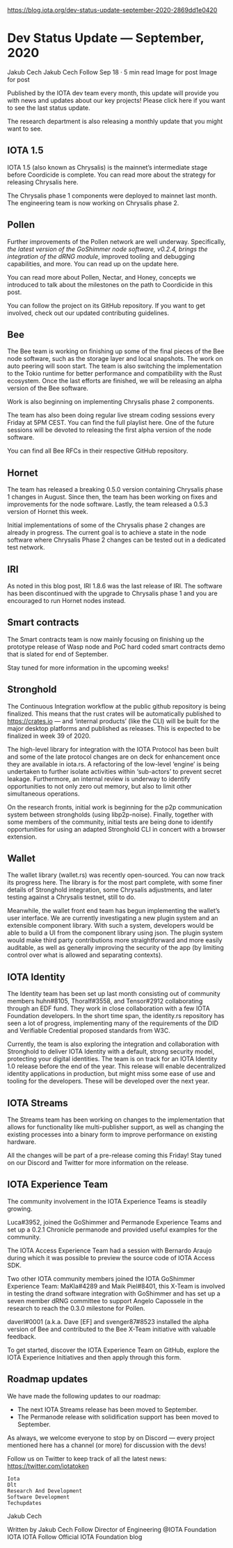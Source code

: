 https://blog.iota.org/dev-status-update-september-2020-2869dd1e0420

# Dev Status Update — September, 2020
Jakub Cech
Jakub Cech
Follow
Sep 18 · 5 min read
Image for post
Image for post

Published by the IOTA dev team every month, this update will provide you with news and updates about our key projects! Please click here if you want to see the last status update.

The research department is also releasing a monthly update that you might want to see.

## IOTA 1.5

IOTA 1.5 (also known as Chrysalis) is the mainnet’s intermediate stage before Coordicide is complete. You can read more about the strategy for releasing Chrysalis here.

The Chrysalis phase 1 components were deployed to mainnet last month. The engineering team is now working on Chrysalis phase 2.

## Pollen

Further improvements of the Pollen network are well underway. Specifically, *the latest version of the GoShimmer node software, v0.2.4, brings the integration of the dRNG module*, improved tooling and debugging capabilities, and more. You can read up on the update here.

You can read more about Pollen, Nectar, and Honey, concepts we introduced to talk about the milestones on the path to Coordicide in this post.

You can follow the project on its GitHub repository. If you want to get involved, check out our updated contributing guidelines.

## Bee

The Bee team is working on finishing up some of the final pieces of the Bee node software, such as the storage layer and local snapshots. The work on auto peering will soon start. The team is also switching the implementation to the Tokio runtime for better performance and compatibility with the Rust ecosystem. Once the last efforts are finished, we will be releasing an alpha version of the Bee software.

Work is also beginning on implementing Chrysalis phase 2 components.

The team has also been doing regular live stream coding sessions every Friday at 5PM CEST. You can find the full playlist here. One of the future sessions will be devoted to releasing the first alpha version of the node software.

You can find all Bee RFCs in their respective GitHub repository.

## Hornet

The team has released a breaking 0.5.0 version containing Chrysalis phase 1 changes in August. Since then, the team has been working on fixes and improvements for the node software. Lastly, the team released a 0.5.3 version of Hornet this week.

Initial implementations of some of the Chrysalis phase 2 changes are already in progress. The current goal is to achieve a state in the node software where Chrysalis Phase 2 changes can be tested out in a dedicated test network.

## IRI

As noted in this blog post, IRI 1.8.6 was the last release of IRI. The software has been discontinued with the upgrade to Chrysalis phase 1 and you are encouraged to run Hornet nodes instead.

## Smart contracts

The Smart contracts team is now mainly focusing on finishing up the prototype release of Wasp node and PoC hard coded smart contracts demo that is slated for end of September.

Stay tuned for more information in the upcoming weeks!

## Stronghold

The Continuous Integration workflow at the public github repository is being finalized. This means that the rust crates will be automatically published to https://crates.io — and ‘internal products’ (like the CLI) will be built for the major desktop platforms and published as releases. This is expected to be finalized in week 39 of 2020.

The high-level library for integration with the IOTA Protocol has been built and some of the late protocol changes are on deck for enhancement once they are available in iota.rs. A refactoring of the low-level ‘engine’ is being undertaken to further isolate activities within ‘sub-actors’ to prevent secret leakage. Furthermore, an internal review is underway to identify opportunities to not only zero out memory, but also to limit other simultaneous operations.

On the research fronts, initial work is beginning for the p2p communication system between strongholds (using libp2p-noise). Finally, together with some members of the community, initial tests are being done to identify opportunities for using an adapted Stronghold CLI in concert with a browser extension.

## Wallet

The wallet library (wallet.rs) was recently open-sourced. You can now track its progress here. The library is for the most part complete, with some finer details of Stronghold integration, some Chrysalis adjustments, and later testing against a Chrysalis testnet, still to do.

Meanwhile, the wallet front end team has begun implementing the wallet’s user interface. We are currently investigating a new plugin system and an extensible component library. With such a system, developers would be able to build a UI from the component library using json. The plugin system would make third party contributions more straightforward and more easily auditable, as well as generally improving the security of the app (by limiting control over what is allowed and separating contexts).

## IOTA Identity

The Identity team has been set up last month consisting out of community members huhn#8105, Thoralf#3558, and Tensor#2912 collaborating through an EDF fund. They work in close collaboration with a few IOTA Foundation developers. In the short time span, the identity.rs repository has seen a lot of progress, implementing many of the requirements of the DID and Verifiable Credential proposed standards from W3C.

Currently, the team is also exploring the integration and collaboration with Stronghold to deliver IOTA Identity with a default, strong security model, protecting your digital identities. The team is on track for an IOTA Identity 1.0 release before the end of the year. This release will enable decentralized identity applications in production, but might miss some ease of use and tooling for the developers. These will be developed over the next year.

## IOTA Streams

The Streams team has been working on changes to the implementation that allows for functionality like multi-publisher support, as well as changing the existing processes into a binary form to improve performance on existing hardware.

All the changes will be part of a pre-release coming this Friday! Stay tuned on our Discord and Twitter for more information on the release.

## IOTA Experience Team

The community involvement in the IOTA Experience Teams is steadily growing.

Luca#3952, joined the GoShimmer and Permanode Experience Teams and set up a 0.2.1 Chronicle permanode and provided useful examples for the community.

The IOTA Access Experience Team had a session with Bernardo Araujo during which it was possible to preview the source code of IOTA Access SDK.

Two other IOTA community members joined the IOTA GoShimmer Experience Team: MaKla#4289 and Maik Piel#8401, this X-Team is involved in testing the drand software integration with GoShimmer and has set up a seven member dRNG committee to support Angelo Capossele in the research to reach the 0.3.0 milestone for Pollen.

daverl#0001 (a.k.a. Dave [EF] and svenger87#8523 installed the alpha version of Bee and contributed to the Bee X-Team initiative with valuable feedback.

To get started, discover the IOTA Experience Team on GitHub, explore the IOTA Experience Initiatives and then apply through this form.

## Roadmap updates

We have made the following updates to our roadmap:

- The next IOTA Streams release has been moved to September.
- The Permanode release with solidification support has been moved to September.

As always, we welcome everyone to stop by on Discord — every project mentioned here has a channel (or more) for discussion with the devs!

Follow us on Twitter to keep track of all the latest news: https://twitter.com/iotatoken

    Iota
    Dlt
    Research And Development
    Software Development
    Techupdates

Jakub Cech

Written by
Jakub Cech
Follow
Director of Engineering @IOTA Foundation
IOTA
IOTA
Follow
Official IOTA Foundation blog